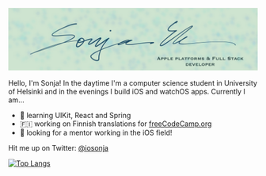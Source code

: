 ![Header](https://github.com/iosonja/iosonja/blob/main/ghheader.png "Header")

Hello, I'm Sonja! In the daytime I'm a computer science student in University of Helsinki and in the evenings I build iOS and watchOS apps. Currently I am...
- 🌱 learning UIKit, React and Spring
- 🇫🇮 working on Finnish translations for [freeCodeCamp.org](https://www.freecodecamp.org)
- 👣 looking for a mentor working in the iOS field! 

Hit me up on Twitter: [@iosonja](https://twitter.com/iosonja)

[![Top Langs](https://github-readme-stats.vercel.app/api/top-langs/?username=iosonja&layout=compact&langs_count=6)](https://github.com/iosonja/github-readme-stats)

<!--
[![iosonja's wakatime stats](https://github-readme-stats.vercel.app/api/wakatime?username=iosonja)](https://github.com/iosonja/github-readme-stats)

### Technologies I use

<img src="https://images.ctfassets.net/yr4qj72ki4ky/legacyBlogPost670Thumbnail/93e6c8af94bd3aef65a7efdaaeb522f3/img.png" alt="swift" width="40" height="40"/><img src="https://i.pinimg.com/originals/e9/94/61/e99461fdd5b3db8bdb3081d8acf5e524.png" alt="java" width="35" height="40"/><img src="https://symbols.getvecta.com/stencil_96/68_spring-framework-icon.f901b1016d.jpg" alt="spring" width="40" height="40"/><img src="https://images.squarespace-cdn.com/content/v1/56b8dfcf62cd94ec072ddb33/1547134228418-XO27PTIE8BYNJCK3K7LS/ke17ZwdGBToddI8pDm48kFVU9EQtVoAgxzyGrV7amflZw-zPPgdn4jUwVcJE1ZvWEtT5uBSRWt4vQZAgTJucoTqqXjS3CfNDSuuf31e0tVF6Xsrf4MJiJM3V1S6xAxUJDZYeeoUHj0VjB7yGqI0-aWbSd6kfRtgWHgNMDgGnmDY/htlm+css+and+js+logo.png" alt="HTML/CSS/JS" width="110" height="40"/><img src="https://encrypted-tbn0.gstatic.com/images?q=tbn:ANd9GcS8nxUC2s2UE8mHAiRwy3nA-J_pgT8UhPkJWKRfURisRqAlUCIMWBbbCqwxpl5_oOtdLGE&usqp=CAU" alt="react" width="40" height="35"/><img src="https://upload.wikimedia.org/wikipedia/commons/thumb/c/c3/Python-logo-notext.svg/768px-Python-logo-notext.svg.png" alt="python" width="40" height="40"/>


TODO:
- change the icons above to dark mode -friendly versions! 
- add chart of what I've spent my time on in the past year
-  
-->
